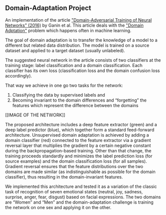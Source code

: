 ## Domain-Adaptation Project
An implementation of the article ["Domain-Adversarial Training of Neural Networks" (2016)](https://arxiv.org/pdf/1505.07818.pdf) by Ganin et al. This article deals with the ["Domain Adptation"](https://en.wikipedia.org/wiki/Domain_adaptation) problem which happens often in machine learning.

The goal of domain adaptation is to transfer the knowledge of a model to a different but related data distribution. The model is trained on a source dataset and applied to a target dataset (usually unlabeled).

The suggested neural network in the article consists of two classifiers at the training stage: label classification and a domain classification. Each classifier has its own loss (classification loss and the domain confusion loss accordingly). 

That way we achieve in one go two tasks for the network:
1. Classifying the data by supervised labels and 
2. Becoming invariant to the domain differences and “forgetting” the features which represent the difference between the domains

[[IMAGE OF THE NETWORK]]


The proposed architecture includes a deep feature extractor (green) and a deep
label predictor (blue), which together form a standard feed-forward architecture.
Unsupervised domain adaptation is achieved by adding a domain classifier (red)
connected to the feature extractor via a gradient reversal layer that multiplies
the gradient by a certain negative constant during the backpropagation-based
training. Other than that change, the training proceeds standardly and minimizes the label
prediction loss (for source examples) and the domain classification loss (for all
samples). 
Gradient reversal ensures that the feature distributions over the two
domains are made similar (as indistinguishable as possible for the domain classifier), thus resulting in the domain-invariant features.

We implemented this architecture and tested it as a variation of the classic task of recognition of seven emotional states (neutral, joy, sadness, surprise, anger, fear, disgust) based on facial expressions. The two domains are “Women” and “Men” and the domain-adaptation challenge is training the network on one sex and applying it on the other. 
